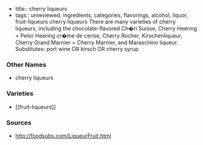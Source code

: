 - title:: cherry liqueurs
- tags:: unreviewed, ingredients, categories, flavorings, alcohol, liquor, fruit-liqueurs
cherry liqueurs There are many varieties of cherry liqueurs, including the chocolate-flavored Ch�ri Suisse, Cherry Heering = Peter Heering cr�me de cerise, Cherry Rocher, Kirschenliqueur, Cherry Grand Marnier = Cherry Marnier, and Maraschino liqueur. Substitutes: port wine OR kirsch OR cherry syrup

### Other Names

* cherry liqueurs

### Varieties

* [[fruit-liqueurs]]

### Sources
* http://foodsubs.com/LiqueurFruit.html
